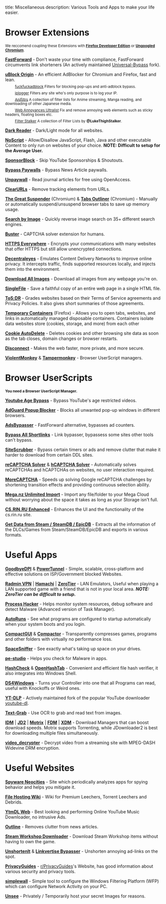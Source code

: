 title: Miscellaneous
description: Various Tools and Apps to make your life easier.

# Browser Extensions

<sub>We reccomend coupling these Extensions with [**Firefox Developer Edition**](https://www.mozilla.org/en-US/firefox/developer/) or [**Ungoogled Chromium**](https://github.com/Eloston/ungoogled-chromium).</sub>
  
[**FastForward**](https://github.com/FastForwardTeam/FastForward) - Don't waste your time with compliance, FastForward circumvents link shorteners (An actively maintained [Universal-Bypass](https://github.com/Sainan/Universal-Bypass) fork).

[**uBlock Origin**](https://github.com/gorhill/uBlock) - An efficient AdBlocker for Chromium and Firefox, fast and lean.  
&nbsp;&nbsp;&nbsp;&nbsp;&nbsp;&nbsp;&nbsp;&nbsp;<sub>[fuckfuckadblock](https://github.com/bogachenko/fuckfuckadblock) Filters for blocking pop-ups and anti-adblock bypass.</sub>  
&nbsp;&nbsp;&nbsp;&nbsp;&nbsp;&nbsp;&nbsp;&nbsp;<sub>[iplogger](https://github.com/piperun/iploggerfilter) Filters any site who's only purpose is to log your IP.</sub>  
&nbsp;&nbsp;&nbsp;&nbsp;&nbsp;&nbsp;&nbsp;&nbsp;<sub>[Anifiltrs](https://github.com/Karmesinrot/Anifiltrs) A collection of filter lists for Anime streaming, Manga reading, and downloading of other Japanese media.</sub>  
&nbsp;&nbsp;&nbsp;&nbsp;&nbsp;&nbsp;&nbsp;&nbsp;<sub>[Web Annoyances Ultralist](https://github.com/yourduskquibbles/webannoyances) Fix and remove annoying web elements such as sticky headers, floating boxes etc.</sub>  
&nbsp;&nbsp;&nbsp;&nbsp;&nbsp;&nbsp;&nbsp;&nbsp;<sub>[Filter Stalker](https://rentry.co/FilterStalker) A collection of Filter Lists by **@LukeThighStalker**.</sub> 

[**Dark Reader**](https://github.com/darkreader/darkreader) - Dark/Light mode for all websites.

[**NoScript**](https://github.com/hackademix/noscript) - Allow/Disallow JavaScript, Flash, Java and other executable Content to only run on websites of your choice.
**NOTE: Difficult to setup for the Average User.**

[**SponsorBlock**](https://github.com/ajayyy/SponsorBlock) - Skip YouTube Sponsorships & Shoutouts.

[**Bypass Paywalls**](https://github.com/iamadamdev/bypass-paywalls-chrome) - Bypass News Article paywalls.

[**Unpaywall**](https://unpaywall.org/products/extension) - Read journal articles for free using OpenAccess.

[**ClearURLs**](https://github.com/ClearURLs/Addon) - Remove tracking elements from URLs.

[**The Great Suspender**](https://github.com/aciidic/thegreatsuspender-notrack) (Chromium) & [**Tabs Outliner**](https://chrome.google.com/webstore/detail/tabs-outliner/eggkanocgddhmamlbiijnphhppkpkmkl) (Chromium) - Manually or automatically suspend/unsuspend browser tabs to save up memory usage.  

[**Search by Image**](https://github.com/dessant/search-by-image) - Quickly reverse image search on 35+ different search engines.

[**Buster**](https://github.com/dessant/buster) - CAPTCHA solver extension for humans.

[**HTTPS Everywhere**](https://github.com/EFForg/https-everywhere) - Encrypts your communications with many websites that offer HTTPS but still allow unencrypted connections.

[**Decentraleyes**](https://git.synz.io/Synzvato/decentraleyes) - Emulates Content Delivery Networks to improve online privacy. It intercepts traffic, finds supported resources locally, and injects them into the environment.

[**Download All Images**](https://github.com/belaviyo/save-images) - Download all images from any webpage you're on.

[**SingleFile**](https://github.com/gildas-lormeau/SingleFile) -  Save a faithful copy of an entire web page in a single HTML file.

[**ToS;DR**](https://github.com/tosdr/browser-extensions) - Grades websites based on their Terms of Service agreements and Privacy Policies. It also gives short summaries of those agreements.

[**Temporary Containers**](https://github.com/stoically/temporary-containers) (Firefox) - Allows you to open tabs, websites, and links in automatically managed disposable containers. Containers isolate data websites store (cookies, storage, and more) from each other

[**Cookie AutoDelete**](https://github.com/Cookie-AutoDelete/Cookie-AutoDelete) - Deletes cookies and other browsing site data as soon as the tab closes, domain changes or browser restarts.

[**Disconnect**](https://github.com/disconnectme/disconnect) - Makes the web faster, more private, and more secure.

[**ViolentMonkey**](https://github.com/violentmonkey/violentmonkey) & [**Tampermonkey**](https://www.tampermonkey.net/) - Browser UserScript managers.  

# Browser UserScripts
<sub>**You need a Browser UserScript Manager.**</sub>

[**Youtube Age Bypass**](https://github.com/zerodytrash/Simple-YouTube-Age-Restriction-Bypass/) - Bypass YouTube's age restricted videos.

[**AdGuard Popup Blocker**](https://github.com/AdguardTeam/PopupBlocker) - Blocks all unwanted pop-up windows in different browsers.

[**AdsBypasser**](https://github.com/adsbypasser/adsbypasser) - FastForward alternative, bypasses ad counters. 

[**Bypass All Shortlinks**](https://greasyfork.org/en/scripts/431691-bypass-all-shortlinks) - Link bypasser, bypassess some sites other tools can't bypass.

[**SiteScrubber**](https://github.com/PrimePlaya24/dl-site-scrubber) - Bypass certain timers or ads and remove clutter that make it harder to download from certain DDL sites.

[**reCAPTCHA Solver**](https://greasyfork.org/en/scripts/430593-recaptcha-solver-automatically-solves-recaptcha-in-browser) & [**hCAPTCHA Solver**](https://greasyfork.org/en/scripts/425854-hcaptcha-solver-automatically-solves-hcaptcha-in-browser) - Automatically solves reCAPTCHAs and hCAPTCHAs on websites, no user interaction required.

[**MoreCAPTCHA**](https://greasyfork.org/en/scripts/31088-morecaptcha) - Speeds up solving Google reCAPTCHA challenges by shortening transition effects and providing continuous selection ability.

[**Mega.nz Unlimited Import**](https://pastebin.com/raw/4AXkE1yE) - Import any file/folder to your Mega Cloud without worrying about the space it takes as long as your Storage isn't full.

[**CS.RIN.RU Enhanced**](https://github.com/SubZeroPL/cs-rin-ru-enhanced-mod) - Enhances the UI and the functionality of the cs.rin.ru site.

[**Get Data from Steam / SteamDB / EpicDB**](https://github.com/Sak32009/GetDLCInfoFromSteamDB/) - Extracts all the information of the DLCs/Games from Steam/SteamDB/EpicDB and exports in various formats.

# Useful Apps

[**GoodbyeDPI**](https://github.com/ValdikSS/GoodbyeDPI) & [**PowerTunnel**](https://github.com/krlvm/PowerTunnel) - Simple, scalable, cross-platform and effective solutions on ISP/Government blocked Websites.  

[**Radmin VPN**](https://www.radmin-vpn.com/) | [**Hamachi**](https://www.vpn.net/) | [**ZeroTier**](https://github.com/zerotier/ZeroTierOne) - LAN Emulators, Useful when playing a LAN supported game with a friend that is not in your local area. **_NOTE: ZeroTier can be difficult to setup._**

[**Process Hacker**](https://github.com/processhacker/processhacker) - Helps monitor system resources, debug software and detect Malware (Advanced version of Task Manager).

[**AutoRuns**](https://docs.microsoft.com/en-us/sysinternals/downloads/autoruns) - See what programs are configured to startup automatically when your system boots and you login.

[**CompactGUI**](https://github.com/ImminentFate/CompactGUI) & [**Compactor**](https://github.com/Freaky/Compactor) - Transparently compresses games, programs and other folders with virtually no performance loss.

[**SpaceSniffer**](http://www.uderzo.it/main_products/space_sniffer/) - See exactly what's taking up space on your drives.

[**pe-studio**](https://www.winitor.com/) - Helps you check for Malware in apps.

[**HashCheck**](https://github.com/idrassi/HashCheck) & [**OpenHashTab**](https://github.com/namazso/OpenHashTab) - Convenient and efficient file hash verifier, it also integrates into Windows Shell.

[**DS4Windows**](https://github.com/Ryochan7/DS4Windows) - Turns your Controller into one that all Programs can read, useful with Knockoffs or Weird ones.

[**YT-DLP**](https://github.com/yt-dlp/yt-dlp) - Actively maintained fork of the popular YouTube downloader [youtube-dl](https://github.com/ytdl-org/youtube-dl).

[**Text-Grab**](https://github.com/TheJoeFin/Text-Grab) - Use OCR to grab and read text from images.

[**IDM**](https://www.internetdownloadmanager.com/) | [**JD2**](https://jdownloader.org/jdownloader2) | [**Motrix**](https://github.com/agalwood/Motrix) | [**FDM**](https://www.freedownloadmanager.org/) | [**XDM**](https://github.com/subhra74/xdm) - Download Managers that can boost download speeds. Motrix supports Torrenting, while JDownloader2 is best for downloading multiple files simultaneously.

[**video_decrypter**](https://github.com/CrackerCat/video_decrypter) - Decrypt video from a streaming site with MPEG-DASH Widevine DRM encryption. 

# Useful Websites

[**Spyware Neocities**](https://spyware.neocities.org/articles/) - Site which periodically analyzes apps for spying behavior and helps you mitigate it.

[**File Hosting Wiki**](https://filehostlist.miraheze.org/wiki/Main_Page) - Wiki for Premium Leechers, Torrent Leechers and Debrids.

[**YtmDL Web**](https://ytmdl.deepjyoti30.dev/) - Best looking and performing Online YouTube Music Downloader, no intrusive Ads.

[**Outline**](https://outline.com/) - Removes clutter from news articles.

[**Steam Workshop Downloader**](https://www.steamworkshopdownloader.io/) - Download Steam Workshop items without having to own the game.

[**UnshortenIt**](https://unshorten.it/) & [**Linkvertise Bypasser**](https://thebypasser.com/) - Unshorten annoying ad-links on the spot.

[**PrivacyGuides**](https://privacyguides.org/) - [r/PrivacyGuides](https://www.reddit.com/r/PrivacyGuides/)'s Website, has good information about various security and privacy tools.

[**simplewall**](https://www.henrypp.org/product/simplewall) - Simple tool to configure the Windows Filtering Platform (WFP) which can configure Network Activity on your PC.

[**Unsee**](https://unsee.cc/) - Privately / Temporarily host your secret Images for reasons.



